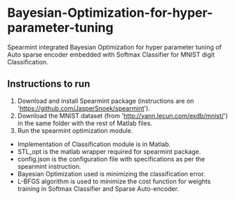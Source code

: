 # Bayesian-Optimization-for-hyper-parameter-tuning
Spearmint integrated Bayesian Optimization for hyper parameter tuning of Auto sparse encoder embedded with Softmax Classifier for MNIST digit Classification.


Instructions to run
------------------------------

1. Download and install Spearmint package (instructions are on 'https://github.com/JasperSnoek/spearmint').
2. Download the MNIST dataset (from 'http://yann.lecun.com/exdb/mnist/') in the same folder with the rest of Matlab files.
3. Run the spearmint optimization module.

* Implementation of Classification module is in Matlab.
* STL_opt is the matlab wrapper required for spearmint package.
* config.json is the configuration file with specifications as per the spearmint instruction.
* Bayesian Optimization used is minimizing the classification error.
* L-BFGS algorithm is used to minimize the cost function for weights training in Softmax Classifier and Sparse Auto-encoder.
